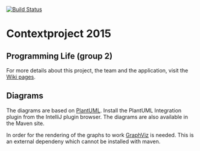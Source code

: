 [![Build Status](https://travis-ci.org/Vennik/contextproject.svg?branch=master)](https://travis-ci.org/Vennik/contextproject)
# Contextproject 2015

## Programming Life (group 2)
For more details about this project, the team and the application, visit the [Wiki pages](https://github.com/Vennik/contextproject/wiki).

## Diagrams
The diagrams are based on [PlantUML](http://plantuml.sourceforge.net/). Install the PlantUML Integration plugin from the IntelliJ plugin browser. The diagrams are also available in the Maven site.

In order for the rendering of the graphs to work [GraphViz](http://www.graphviz.org/Download.php) is needed. This is an external dependeny which cannot be installed with maven.
